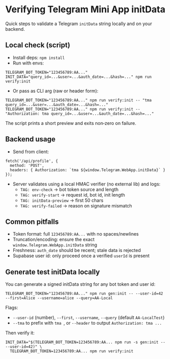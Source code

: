 # Verifying Telegram Mini App initData

Quick steps to validate a Telegram `initData` string locally and on your backend.

## Local check (script)

- Install deps: `npm install`
- Run with envs:

```
TELEGRAM_BOT_TOKEN="123456789:AA..." INIT_DATA="query_id=...&user=...&auth_date=...&hash=..." npm run verify:init
```

- Or pass as CLI arg (raw or header form):

```
TELEGRAM_BOT_TOKEN="123456789:AA..." npm run verify:init -- "tma query_id=...&user=...&auth_date=...&hash=..."
TELEGRAM_BOT_TOKEN="123456789:AA..." npm run verify:init -- "Authorization: tma query_id=...&user=...&auth_date=...&hash=..."
```

The script prints a short preview and exits non‑zero on failure.

## Backend usage

- Send from client:

```
fetch('/api/profile', {
  method: 'POST',
  headers: { Authorization: `tma ${window.Telegram.WebApp.initData}` }
});
```

- Server validates using a local HMAC verifier (no external lib) and logs:
  - `TAG: env-check` → bot token source and length
  - `TAG: verify-start` → request id, bot id, init length
  - `TAG: initData-preview` → first 50 chars
  - `TAG: verify-failed` → reason on signature mismatch

## Common pitfalls

- Token format: full `123456789:AA...` with no spaces/newlines
- Truncation/encoding: ensure the exact `window.Telegram.WebApp.initData` string
- Freshness: `auth_date` should be recent; stale data is rejected
- Supabase user id: only proceed once a verified `userId` is present

## Generate test initData locally

You can generate a signed initData string for any bot token and user id:

```
TELEGRAM_BOT_TOKEN="123456789:AA..." npm run gen:init -- --user-id=42 --first=Alice --username=alice --query=AA-Local
```

Flags:
- `--user-id` (number), `--first`, `--username`, `--query` (default `AA-LocalTest`)
- `--tma` to prefix with `tma `, or `--header` to output `Authorization: tma ...`

Then verify it:

```
INIT_DATA="$(TELEGRAM_BOT_TOKEN=123456789:AA... npm run -s gen:init -- --user-id=42)" \
  TELEGRAM_BOT_TOKEN=123456789:AA... npm run verify:init
```
